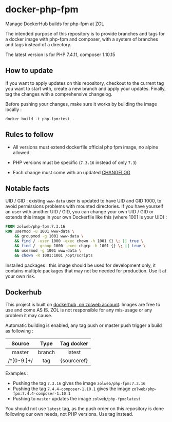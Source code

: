 # docker-php-fpm

Manage DockerHub builds for php-fpm at ZOL

The intended purpose of this repository is to provide branches and tags for a docker image with php-fpm and composer, with a system of branches and tags instead of a directory.

The latest version is for PHP 7.4.11, composer 1.10.15

## How to update

If you want to apply updates on this repository, checkout to the current tag you want to start with, create a new branch and apply your updates. Finally, tag the changes with a comprehensive changelog.

Before pushing your changes, make sure it works by building the image locally :

    docker build -t php-fpm:test .

## Rules to follow

- All versions must extend dockerfile official php fpm image, no alpine allowed.
    
- PHP versions must be specific (`7.3.16` instead of only `7.3`)

- Each change must come with an updated [CHANGELOG](CHANGELOG.md)

## Notable facts

UID / GID : existing `www-data` user is updated to have UID and GID 1000, to avoid permissions problems with mounted directories. If you have yourself an user with another UID / GID, you can change your own UID / GID or extends this image in your own Dockerfile like this (where 1001 is your UID) :

```Dockerfile
FROM zolweb/php-fpm:7.3.16
RUN usermod -u 1001 www-data \
    && groupmod -g 1001 www-data \
    && find / -user 1000 -exec chown -h 1001 {} \; || true \
    && find / -group 1000 -exec chgrp -h 1001 {} \; || true \
    && usermod -g 1001 www-data \
    && chown -R 1001:1001 /opt/scripts
```

Installed packages : this image should be used for development only, it contains multiple packages that may not be needed for production. Use it at your own risk.

## Dockerhub

This project is built on [dockerhub, on zolweb account](https://hub.docker.com/repository/docker/zolweb/php-fpm). Images are free to use and come AS IS. ZOL is not responsible for any mis-usage or any problem it may cause.

Automatic building is enabled, any tag push or master push trigger a build as following :

| Source | Type | Tag docker |
|:------:|:----:|:----------:|
| master | branch | latest |
| /^[0-9.]+/ | tag | {sourceref} |

Examples :
- Pushing the tag `7.3.16` gives the image `zolweb/php-fpm:7.3.16`
- Pushing the tag `7.4.4-composer-1.10.1` gives the image `zolweb/php-fpm:7.4.4-composer-1.10.1`
- Pushing to `master` updates the image `zolweb/php-fpm:latest`

You should not use `latest` tag, as the push order on this repository is done following our own needs, not PHP versions. Use tag instead.
